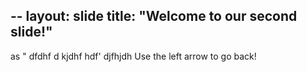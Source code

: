 --
layout: slide
title: "Welcome to our second slide!"
---
as " dfdhf d kjdhf hdf' djfhjdh
Use the left arrow to go back!
